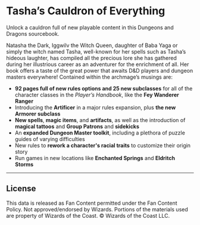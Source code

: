 # Tasha’s Cauldron of Everything

Unlock a cauldron full of new playable content in this Dungeons and Dragons sourcebook.

Natasha the Dark, Iggwilv the Witch Queen, daughter of Baba Yaga or simply the witch named Tasha, well-known for her spells such as Tasha’s hideous laughter, has compiled all the precious lore she has gathered during her illustrious career as an adventurer for the enrichment of all. Her book offers a taste of the great power that awaits D&D players and dungeon masters everywhere! Contained within the archmage’s musings are:

* **92 pages full of new rules options and 25 new subclasses** for all of the character classes in the _Player’s Handbook_, like the **Fey Wanderer Ranger**
* Introducing the **Artificer** in a major rules expansion, plus **the new Armorer subclass**
* **New spells**, **magic items**, and **artifacts**, as well as the introduction of **magical tattoos** and **Group Patrons** and **sidekicks**
* An **expanded Dungeon Master toolkit**, including a plethora of puzzle guides of varying difficulties
* New rules to **rework a character's racial traits** to customize their origin story
* Run games in new locations like **Enchanted Springs** and **Eldritch Storms**

---

## License

This data is released as Fan Content permitted under the Fan Content Policy. Not approved/endorsed by Wizards. Portions of the materials used are property of Wizards of the Coast. © Wizards of the Coast LLC.
